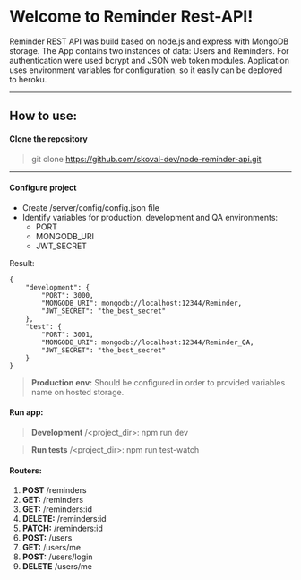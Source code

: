 Welcome to Reminder Rest-API!
===================

Reminder REST API was build based on node.js and express with MongoDB storage.
The App contains two instances of data: Users and Reminders. For authentication were used bcrypt and JSON web token modules.
Application uses environment variables for configuration, so it easily can be deployed to heroku.

----------


How to use:
-------------
#### Clone the repository
> git clone https://github.com/skoval-dev/node-reminder-api.git

----------


#### Configure project

 - Create /server/config/config.json file
 - Identify variables for production, development and QA environments:
	 - PORT
	 - MONGODB_URI
	 - JWT_SECRET

Result:

    {
	    "development": {
			"PORT": 3000,
			"MONGODB_URI": mongodb://localhost:12344/Reminder,
			"JWT_SECRET": "the_best_secret"
		},
		"test": {
			"PORT": 3001,
			"MONGODB_URI": mongodb://localhost:12344/Reminder_QA,
			"JWT_SECRET": "the_best_secret"
		}
	}


> **Production env:** Should be configured in order to provided variables name on hosted storage.


#### Run app:

> **Development** /<project_dir>: npm run dev

> **Run tests** /<project_dir>: npm run test-watch


#### Routers:

 1. **POST** /reminders
 2. **GET:** /reminders
 3. **GET:** /reminders:id
 4. **DELETE:** /reminders:id
 5. **PATCH:** /reminders:id
 6. **POST:** /users
 7. **GET:** /users/me
 8. **POST:** /users/login
 9. **DELETE** /users/me